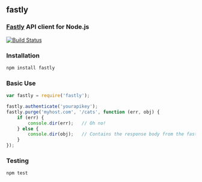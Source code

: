 ## fastly
### [Fastly](http://www.fastly.com) API client for Node.js

[![Build Status](https://secure.travis-ci.org/thisandagain/fastly.png)](http://travis-ci.org/thisandagain/fastly)

### Installation
```bash
npm install fastly
```

### Basic Use
```javascript
var fastly = require('fastly');

fastly.authenticate('yourapikey');
fastly.purge('myhost.com', '/cats', function (err, obj) {
    if (err) {
        console.dir(err);   // Oh no!
    } else {
        console.dir(obj);   // Contains the response body from the fastly API
    }
});
```

### Testing
```bash
npm test
```